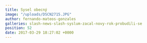 ```yaml
---
title: Sysel obecný
image: "/uploads/DSCN2715.JPG"
author: fernando-mateos-gonzales
galleries: slash-news-slash-syslum-zacal-novy-rok-probudili-se
position: 52
date: 2017-03-29 18:27:02 +0000
---
```

